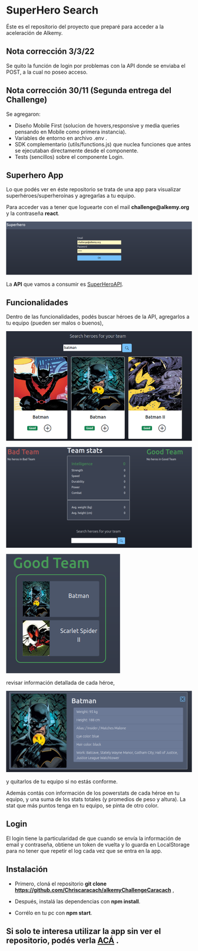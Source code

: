 # SuperHero Search

Éste es el repositorio del proyecto que preparé para acceder a la aceleración de Alkemy.

## Nota corrección 3/3/22

Se quito la función de login por problemas con la API donde se enviaba el POST, a la cual no poseo acceso.

## Nota corrección 30/11 (Segunda entrega del Challenge)

Se agregaron:

- Diseño Mobile First (solucion de hovers,responsive y media queries pensando en Mobile como primera instancia).
- Variables de entorno en archivo .env .
- SDK complementario (utils/functions.js) que nuclea funciones que antes se ejecutaban directamente desde el componente.
- Tests (sencillos) sobre el componente Login.

## Superhero App

Lo que podés ver en éste repositorio se trata de una app para visualizar superhéroes/superheroínas y agregarlas a tu equipo.

Para acceder vas a tener que loguearte con el mail __challenge@alkemy.org__ y la contraseña **react**.

![Login](imgReadme/login.png "Login")

La **API** que vamos a consumir es [SuperHeroAPI](https://superheroapi.com/).

## Funcionalidades

Dentro de las funcionalidades, podés buscar héroes de la API, agregarlos a tu equipo (pueden ser malos o buenos),

![Búsqueda](imgReadme/heros.png "Búsqueda")

![Team](imgReadme/team.png "Team")

![Good Team](imgReadme/goodteam.png "Good Team")

revisar información detallada de cada héroe,

![info](imgReadme/info.png "Info")

y quitarlos de tu equipo si no estás conforme.

Además contás con información de los powerstats de cada héroe en tu equipo, y una suma de los stats totales (y promedios de peso y altura). La stat que más puntos tenga en tu equipo, se pinta de otro color.

## Login

El login tiene la particularidad de que cuando se envía la información de email y contraseña, obtiene un token de vuelta y lo guarda en LocalStorage para no tener que repetir el log cada vez que se entra en la app.

## Instalación

- Primero, cloná el repositorio **git clone https://github.com/Chriscaracach/alkemyChallengeCaracach** ,

- Después, instalá las dependencias con **npm install**.

- Corrélo en tu pc con **npm start**.

## Si solo te interesa utilizar la app sin ver el repositorio, podés verla [ACÁ](https://alkemychallengeccaracach.web.app/) .
